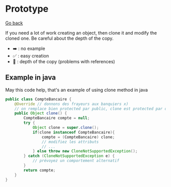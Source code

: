 # Prototype

[Go back](..)

If you need a lot of work creating an object, then clone it
and modify the cloned one. Be careful about the depth of the copy.

* ➡️ : no example
* ✅ : easy creation
* 🚫 : depth of the copy (problems with references)

## Example in java

May this code help, that's an example of using clone method in java

```java
public class CompteBancaire {
    @Override // donnons des frayeurs aux banquiers x)
    // on remplace bien protected par public, clone est protected par défaut
    public Object clone() {
        CompteBancaire compte = null;
        try {
            Object clone = super.clone();
            if(clone instanceof CompteBancaire){
                compte = (CompteBancaire) clone;
                // modifiez les attributs
                // ...
            } else throw new CloneNotSupportedException();
        } catch (CloneNotSupportedException e) {
            // prévoyez un comportement alternatif
        }
        return compte;
    }
}
```